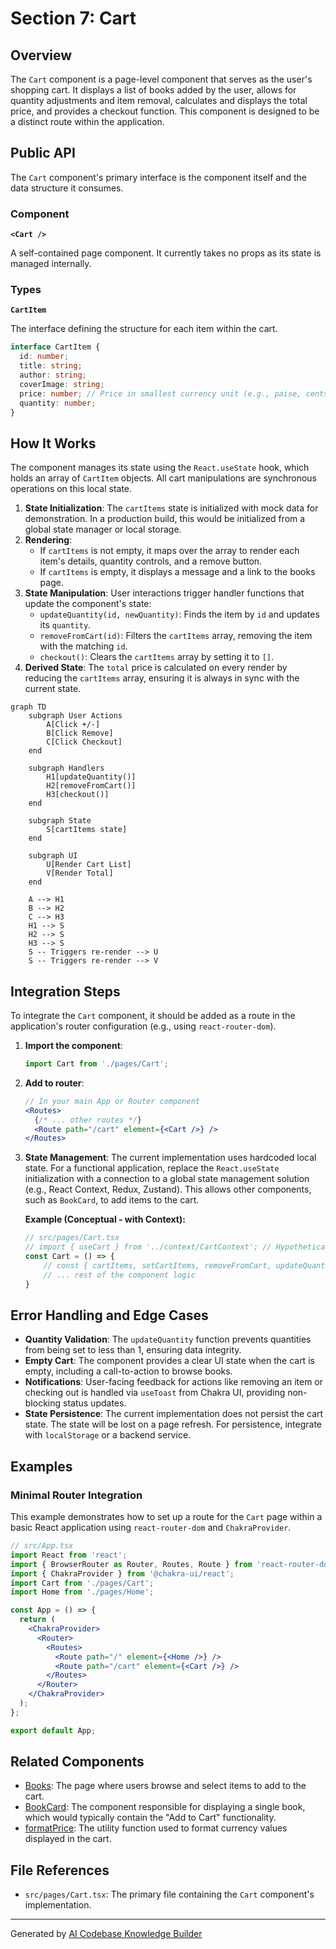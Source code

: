 # Section 7: Cart

## Overview

The `Cart` component is a page-level component that serves as the user's shopping cart. It displays a list of books added by the user, allows for quantity adjustments and item removal, calculates and displays the total price, and provides a checkout function. This component is designed to be a distinct route within the application.

## Public API

The `Cart` component's primary interface is the component itself and the data structure it consumes.

### Component

**`<Cart />`**

A self-contained page component. It currently takes no props as its state is managed internally.

### Types

**`CartItem`**

The interface defining the structure for each item within the cart.

```typescript
interface CartItem {
  id: number;
  title: string;
  author: string;
  coverImage: string;
  price: number; // Price in smallest currency unit (e.g., paise, cents)
  quantity: number;
}
```

## How It Works

The component manages its state using the `React.useState` hook, which holds an array of `CartItem` objects. All cart manipulations are synchronous operations on this local state.

1.  **State Initialization**: The `cartItems` state is initialized with mock data for demonstration. In a production build, this would be initialized from a global state manager or local storage.
2.  **Rendering**:
    - If `cartItems` is not empty, it maps over the array to render each item's details, quantity controls, and a remove button.
    - If `cartItems` is empty, it displays a message and a link to the books page.
3.  **State Manipulation**: User interactions trigger handler functions that update the component's state:
    - `updateQuantity(id, newQuantity)`: Finds the item by `id` and updates its `quantity`.
    - `removeFromCart(id)`: Filters the `cartItems` array, removing the item with the matching `id`.
    - `checkout()`: Clears the `cartItems` array by setting it to `[]`.
4.  **Derived State**: The `total` price is calculated on every render by reducing the `cartItems` array, ensuring it is always in sync with the current state.

```mermaid
graph TD
    subgraph User Actions
        A[Click +/-]
        B[Click Remove]
        C[Click Checkout]
    end

    subgraph Handlers
        H1[updateQuantity()]
        H2[removeFromCart()]
        H3[checkout()]
    end

    subgraph State
        S[cartItems state]
    end

    subgraph UI
        U[Render Cart List]
        V[Render Total]
    end

    A --> H1
    B --> H2
    C --> H3
    H1 --> S
    H2 --> S
    H3 --> S
    S -- Triggers re-render --> U
    S -- Triggers re-render --> V
```

## Integration Steps

To integrate the `Cart` component, it should be added as a route in the application's router configuration (e.g., using `react-router-dom`).

1.  **Import the component**:
    ```javascript
    import Cart from './pages/Cart';
    ```

2.  **Add to router**:
    ```jsx
    // In your main App or Router component
    <Routes>
      {/* ... other routes */}
      <Route path="/cart" element={<Cart />} />
    </Routes>
    ```

3.  **State Management**:
    The current implementation uses hardcoded local state. For a functional application, replace the `React.useState` initialization with a connection to a global state management solution (e.g., React Context, Redux, Zustand). This allows other components, such as `BookCard`, to add items to the cart.

    **Example (Conceptual - with Context):**
    ```jsx
    // src/pages/Cart.tsx
    // import { useCart } from '../context/CartContext'; // Hypothetical context
    const Cart = () => {
        // const { cartItems, setCartItems, removeFromCart, updateQuantity, checkout } = useCart();
        // ... rest of the component logic
    }
    ```

## Error Handling and Edge Cases

-   **Quantity Validation**: The `updateQuantity` function prevents quantities from being set to less than 1, ensuring data integrity.
-   **Empty Cart**: The component provides a clear UI state when the cart is empty, including a call-to-action to browse books.
-   **Notifications**: User-facing feedback for actions like removing an item or checking out is handled via `useToast` from Chakra UI, providing non-blocking status updates.
-   **State Persistence**: The current implementation does not persist the cart state. The state will be lost on a page refresh. For persistence, integrate with `localStorage` or a backend service.

## Examples

### Minimal Router Integration

This example demonstrates how to set up a route for the `Cart` page within a basic React application using `react-router-dom` and `ChakraProvider`.

```jsx
// src/App.tsx
import React from 'react';
import { BrowserRouter as Router, Routes, Route } from 'react-router-dom';
import { ChakraProvider } from '@chakra-ui/react';
import Cart from './pages/Cart';
import Home from './pages/Home';

const App = () => {
  return (
    <ChakraProvider>
      <Router>
        <Routes>
          <Route path="/" element={<Home />} />
          <Route path="/cart" element={<Cart />} />
        </Routes>
      </Router>
    </ChakraProvider>
  );
};

export default App;
```

## Related Components

-   [Books](05_books.md): The page where users browse and select items to add to the cart.
-   [BookCard](08_bookcard.md): The component responsible for displaying a single book, which would typically contain the "Add to Cart" functionality.
-   [formatPrice](10_formatprice.md): The utility function used to format currency values displayed in the cart.

## File References

-   `src/pages/Cart.tsx`: The primary file containing the `Cart` component's implementation.

---

Generated by [AI Codebase Knowledge Builder](https://github.com/The-Pocket/Tutorial-Codebase-Knowledge)